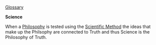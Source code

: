 [Glossary](../)

**Science**

When a [Philosophy](../Philosophy/) is tested using the [Scientific Method](../Scientific-Method/) the ideas that make up the Philsophy are connected to Truth and thus Science is the Philosophy of Truth.
